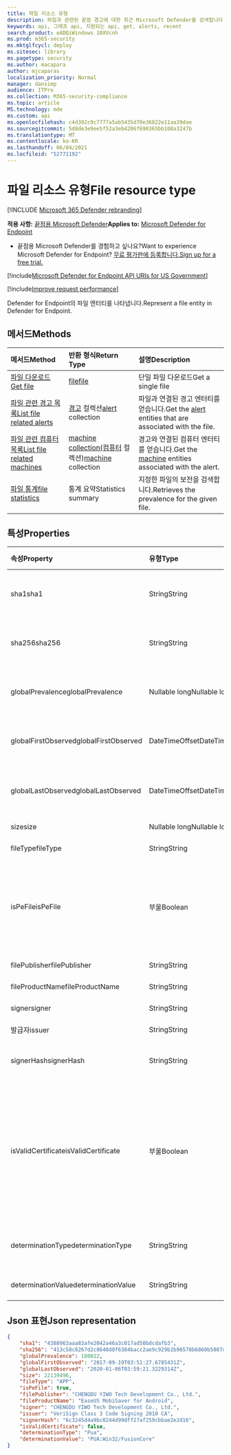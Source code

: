 ```yaml
---
title: 파일 리소스 유형
description: 파일과 관련된 끝점 경고에 대한 최근 Microsoft Defender를 검색합니다.
keywords: api, 그래프 api, 지원되는 api, get, alerts, recent
search.product: eADQiWindows 10XVcnh
ms.prod: m365-security
ms.mktglfcycl: deploy
ms.sitesec: library
ms.pagetype: security
ms.author: macapara
author: mjcaparas
localization_priority: Normal
manager: dansimp
audience: ITPro
ms.collection: M365-security-compliance
ms.topic: article
MS.technology: mde
ms.custom: api
ms.openlocfilehash: c4d392c9c7777a5ab5435d70e36822e11aa39dae
ms.sourcegitcommit: 5d8de3e9ee5f52a3eb4206f690365bb108a3247b
ms.translationtype: MT
ms.contentlocale: ko-KR
ms.lasthandoff: 06/04/2021
ms.locfileid: "52771192"
---
```

# <a name="file-resource-type"></a><span data-ttu-id="3678b-104">파일 리소스 유형</span><span class="sxs-lookup"><span data-stu-id="3678b-104">File resource type</span></span>

[!INCLUDE [Microsoft 365 Defender rebranding](../../includes/microsoft-defender.md)]


<span data-ttu-id="3678b-105">**적용 사항:** [끝점용 Microsoft Defender](https://go.microsoft.com/fwlink/?linkid=2154037)</span><span class="sxs-lookup"><span data-stu-id="3678b-105">**Applies to:** [Microsoft Defender for Endpoint](https://go.microsoft.com/fwlink/?linkid=2154037)</span></span>

- <span data-ttu-id="3678b-106">끝점용 Microsoft Defender를 경험하고 싶나요?</span><span class="sxs-lookup"><span data-stu-id="3678b-106">Want to experience Microsoft Defender for Endpoint?</span></span> [<span data-ttu-id="3678b-107">무료 평가판에 등록합니다.</span><span class="sxs-lookup"><span data-stu-id="3678b-107">Sign up for a free trial.</span></span>](https://www.microsoft.com/microsoft-365/windows/microsoft-defender-atp?ocid=docs-wdatp-exposedapis-abovefoldlink) 

[!include[Microsoft Defender for Endpoint API URIs for US Government](../../includes/microsoft-defender-api-usgov.md)]

[!include[Improve request performance](../../includes/improve-request-performance.md)]


<span data-ttu-id="3678b-108">Defender for Endpoint의 파일 엔터티를 나타냅니다.</span><span class="sxs-lookup"><span data-stu-id="3678b-108">Represent a file entity in Defender for Endpoint.</span></span>

## <a name="methods"></a><span data-ttu-id="3678b-109">메서드</span><span class="sxs-lookup"><span data-stu-id="3678b-109">Methods</span></span>
<span data-ttu-id="3678b-110">메서드</span><span class="sxs-lookup"><span data-stu-id="3678b-110">Method</span></span>|<span data-ttu-id="3678b-111">반환 형식</span><span class="sxs-lookup"><span data-stu-id="3678b-111">Return Type</span></span> |<span data-ttu-id="3678b-112">설명</span><span class="sxs-lookup"><span data-stu-id="3678b-112">Description</span></span>
:---|:---|:---
[<span data-ttu-id="3678b-113">파일 다운로드</span><span class="sxs-lookup"><span data-stu-id="3678b-113">Get file</span></span>](get-file-information.md) | [<span data-ttu-id="3678b-114">file</span><span class="sxs-lookup"><span data-stu-id="3678b-114">file</span></span>](files.md) | <span data-ttu-id="3678b-115">단일 파일 다운로드</span><span class="sxs-lookup"><span data-stu-id="3678b-115">Get a single file</span></span> 
[<span data-ttu-id="3678b-116">파일 관련 경고 목록</span><span class="sxs-lookup"><span data-stu-id="3678b-116">List file related alerts</span></span>](get-file-related-alerts.md) | <span data-ttu-id="3678b-117">[경고](alerts.md) 컬렉션</span><span class="sxs-lookup"><span data-stu-id="3678b-117">[alert](alerts.md) collection</span></span> | <span data-ttu-id="3678b-118">파일과 [](alerts.md) 연결된 경고 엔터티를 얻습니다.</span><span class="sxs-lookup"><span data-stu-id="3678b-118">Get the [alert](alerts.md) entities that are associated with the file.</span></span>
[<span data-ttu-id="3678b-119">파일 관련 컴퓨터 목록</span><span class="sxs-lookup"><span data-stu-id="3678b-119">List file related machines</span></span>](get-file-related-machines.md) | <span data-ttu-id="3678b-120">[machine collection(컴퓨터](machine.md) 컬렉션)</span><span class="sxs-lookup"><span data-stu-id="3678b-120">[machine](machine.md) collection</span></span> | <span data-ttu-id="3678b-121">경고와 [](machine.md) 연결된 컴퓨터 엔터티를 얻습니다.</span><span class="sxs-lookup"><span data-stu-id="3678b-121">Get the [machine](machine.md) entities associated with the alert.</span></span>
[<span data-ttu-id="3678b-122">파일 통계</span><span class="sxs-lookup"><span data-stu-id="3678b-122">file statistics</span></span>](get-file-statistics.md) | <span data-ttu-id="3678b-123">통계 요약</span><span class="sxs-lookup"><span data-stu-id="3678b-123">Statistics summary</span></span> | <span data-ttu-id="3678b-124">지정한 파일의 보전을 검색합니다.</span><span class="sxs-lookup"><span data-stu-id="3678b-124">Retrieves the prevalence for the given file.</span></span>


## <a name="properties"></a><span data-ttu-id="3678b-125">특성</span><span class="sxs-lookup"><span data-stu-id="3678b-125">Properties</span></span>
|<span data-ttu-id="3678b-126">속성</span><span class="sxs-lookup"><span data-stu-id="3678b-126">Property</span></span> | <span data-ttu-id="3678b-127">유형</span><span class="sxs-lookup"><span data-stu-id="3678b-127">Type</span></span>    |   <span data-ttu-id="3678b-128">설명</span><span class="sxs-lookup"><span data-stu-id="3678b-128">Description</span></span> |
|:---|:---|:---|
|<span data-ttu-id="3678b-129">sha1</span><span class="sxs-lookup"><span data-stu-id="3678b-129">sha1</span></span> | <span data-ttu-id="3678b-130">String</span><span class="sxs-lookup"><span data-stu-id="3678b-130">String</span></span> | <span data-ttu-id="3678b-131">파일 콘텐츠의 Sha1 해시</span><span class="sxs-lookup"><span data-stu-id="3678b-131">Sha1 hash of the file content</span></span> |
|<span data-ttu-id="3678b-132">sha256</span><span class="sxs-lookup"><span data-stu-id="3678b-132">sha256</span></span> | <span data-ttu-id="3678b-133">String</span><span class="sxs-lookup"><span data-stu-id="3678b-133">String</span></span> | <span data-ttu-id="3678b-134">파일 콘텐츠의 Sha256 해시</span><span class="sxs-lookup"><span data-stu-id="3678b-134">Sha256 hash of the file content</span></span> |
|<span data-ttu-id="3678b-135">globalPrevalence</span><span class="sxs-lookup"><span data-stu-id="3678b-135">globalPrevalence</span></span> | <span data-ttu-id="3678b-136">Nullable long</span><span class="sxs-lookup"><span data-stu-id="3678b-136">Nullable long</span></span> | <span data-ttu-id="3678b-137">조직 전체의 파일 보전</span><span class="sxs-lookup"><span data-stu-id="3678b-137">File prevalence across organization</span></span> |
|<span data-ttu-id="3678b-138">globalFirstObserved</span><span class="sxs-lookup"><span data-stu-id="3678b-138">globalFirstObserved</span></span> | <span data-ttu-id="3678b-139">DateTimeOffset</span><span class="sxs-lookup"><span data-stu-id="3678b-139">DateTimeOffset</span></span> | <span data-ttu-id="3678b-140">파일이 처음으로 관찰된 시간</span><span class="sxs-lookup"><span data-stu-id="3678b-140">First time the file was observed</span></span> |
|<span data-ttu-id="3678b-141">globalLastObserved</span><span class="sxs-lookup"><span data-stu-id="3678b-141">globalLastObserved</span></span> | <span data-ttu-id="3678b-142">DateTimeOffset</span><span class="sxs-lookup"><span data-stu-id="3678b-142">DateTimeOffset</span></span> | <span data-ttu-id="3678b-143">파일이 마지막으로 관찰된 시간</span><span class="sxs-lookup"><span data-stu-id="3678b-143">Last time the file was observed</span></span> |
|<span data-ttu-id="3678b-144">size</span><span class="sxs-lookup"><span data-stu-id="3678b-144">size</span></span> | <span data-ttu-id="3678b-145">Nullable long</span><span class="sxs-lookup"><span data-stu-id="3678b-145">Nullable long</span></span> | <span data-ttu-id="3678b-146">파일 크기</span><span class="sxs-lookup"><span data-stu-id="3678b-146">Size of the file</span></span> |
|<span data-ttu-id="3678b-147">fileType</span><span class="sxs-lookup"><span data-stu-id="3678b-147">fileType</span></span> | <span data-ttu-id="3678b-148">String</span><span class="sxs-lookup"><span data-stu-id="3678b-148">String</span></span> | <span data-ttu-id="3678b-149">파일 형식</span><span class="sxs-lookup"><span data-stu-id="3678b-149">Type of the file</span></span> |
|<span data-ttu-id="3678b-150">isPeFile</span><span class="sxs-lookup"><span data-stu-id="3678b-150">isPeFile</span></span> | <span data-ttu-id="3678b-151">부울</span><span class="sxs-lookup"><span data-stu-id="3678b-151">Boolean</span></span> | <span data-ttu-id="3678b-152">true이면 파일이 이식 가능한 실행 파일(예: "DLL", "EXE" 등)입니다.</span><span class="sxs-lookup"><span data-stu-id="3678b-152">true if the file is portable executable (e.g. "DLL", "EXE", etc.)</span></span> |
|<span data-ttu-id="3678b-153">filePublisher</span><span class="sxs-lookup"><span data-stu-id="3678b-153">filePublisher</span></span> | <span data-ttu-id="3678b-154">String</span><span class="sxs-lookup"><span data-stu-id="3678b-154">String</span></span> | <span data-ttu-id="3678b-155">파일 게시자</span><span class="sxs-lookup"><span data-stu-id="3678b-155">File publisher</span></span> |
|<span data-ttu-id="3678b-156">fileProductName</span><span class="sxs-lookup"><span data-stu-id="3678b-156">fileProductName</span></span> | <span data-ttu-id="3678b-157">String</span><span class="sxs-lookup"><span data-stu-id="3678b-157">String</span></span> | <span data-ttu-id="3678b-158">제품 이름</span><span class="sxs-lookup"><span data-stu-id="3678b-158">Product name</span></span> |
|<span data-ttu-id="3678b-159">signer</span><span class="sxs-lookup"><span data-stu-id="3678b-159">signer</span></span> | <span data-ttu-id="3678b-160">String</span><span class="sxs-lookup"><span data-stu-id="3678b-160">String</span></span> | <span data-ttu-id="3678b-161">파일 서명자</span><span class="sxs-lookup"><span data-stu-id="3678b-161">File signer</span></span> |
|<span data-ttu-id="3678b-162">발급자</span><span class="sxs-lookup"><span data-stu-id="3678b-162">issuer</span></span> | <span data-ttu-id="3678b-163">String</span><span class="sxs-lookup"><span data-stu-id="3678b-163">String</span></span> | <span data-ttu-id="3678b-164">파일 발급자</span><span class="sxs-lookup"><span data-stu-id="3678b-164">File issuer</span></span> |
|<span data-ttu-id="3678b-165">signerHash</span><span class="sxs-lookup"><span data-stu-id="3678b-165">signerHash</span></span> | <span data-ttu-id="3678b-166">String</span><span class="sxs-lookup"><span data-stu-id="3678b-166">String</span></span> | <span data-ttu-id="3678b-167">서명 인증서의 해시</span><span class="sxs-lookup"><span data-stu-id="3678b-167">Hash of the signing certificate</span></span> |
|<span data-ttu-id="3678b-168">isValidCertificate</span><span class="sxs-lookup"><span data-stu-id="3678b-168">isValidCertificate</span></span> | <span data-ttu-id="3678b-169">부울</span><span class="sxs-lookup"><span data-stu-id="3678b-169">Boolean</span></span> | <span data-ttu-id="3678b-170">Microsoft Defender for Endpoint 에이전트에서 인증서 서명이 성공적으로 확인된 경우</span><span class="sxs-lookup"><span data-stu-id="3678b-170">Was signing certificate successfully verified by Microsoft Defender for Endpoint agent</span></span> |
|<span data-ttu-id="3678b-171">determinationType</span><span class="sxs-lookup"><span data-stu-id="3678b-171">determinationType</span></span> | <span data-ttu-id="3678b-172">String</span><span class="sxs-lookup"><span data-stu-id="3678b-172">String</span></span> | <span data-ttu-id="3678b-173">파일의 결정 유형</span><span class="sxs-lookup"><span data-stu-id="3678b-173">The determination type of the file</span></span> |
|<span data-ttu-id="3678b-174">determinationValue</span><span class="sxs-lookup"><span data-stu-id="3678b-174">determinationValue</span></span> | <span data-ttu-id="3678b-175">String</span><span class="sxs-lookup"><span data-stu-id="3678b-175">String</span></span> | <span data-ttu-id="3678b-176">결정 값</span><span class="sxs-lookup"><span data-stu-id="3678b-176">Determination value</span></span> |


## <a name="json-representation"></a><span data-ttu-id="3678b-177">Json 표현</span><span class="sxs-lookup"><span data-stu-id="3678b-177">Json representation</span></span>

```json
{
    "sha1": "4388963aaa83afe2042a46a3c017ad50bdcdafb3",
    "sha256": "413c58c8267d2c8648d8f6384bacc2ae9c929b2b96578b6860b5087cd1bd6462",
    "globalPrevalence": 180022,
    "globalFirstObserved": "2017-09-19T03:51:27.6785431Z",
    "globalLastObserved": "2020-01-06T03:59:21.3229314Z",
    "size": 22139496,
    "fileType": "APP",
    "isPeFile": true,
    "filePublisher": "CHENGDU YIWO Tech Development Co., Ltd.",
    "fileProductName": "EaseUS MobiSaver for Android",
    "signer": "CHENGDU YIWO Tech Development Co., Ltd.",
    "issuer": "VeriSign Class 3 Code Signing 2010 CA",
    "signerHash": "6c3245d4a9bc0244d99dff27af259cbbae2e2d16",
    "isValidCertificate": false,
    "determinationType": "Pua",
    "determinationValue": "PUA:Win32/FusionCore"
}
```

